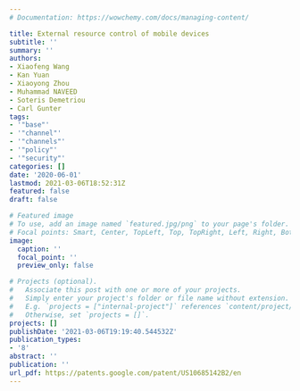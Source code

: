 ```yaml
---
# Documentation: https://wowchemy.com/docs/managing-content/

title: External resource control of mobile devices
subtitle: ''
summary: ''
authors:
- Xiaofeng Wang
- Kan Yuan
- Xiaoyong Zhou
- Muhammad NAVEED
- Soteris Demetriou
- Carl Gunter
tags:
- '"base"'
- '"channel"'
- '"channels"'
- '"policy"'
- '"security"'
categories: []
date: '2020-06-01'
lastmod: 2021-03-06T18:52:31Z
featured: false
draft: false

# Featured image
# To use, add an image named `featured.jpg/png` to your page's folder.
# Focal points: Smart, Center, TopLeft, Top, TopRight, Left, Right, BottomLeft, Bottom, BottomRight.
image:
  caption: ''
  focal_point: ''
  preview_only: false

# Projects (optional).
#   Associate this post with one or more of your projects.
#   Simply enter your project's folder or file name without extension.
#   E.g. `projects = ["internal-project"]` references `content/project/deep-learning/index.md`.
#   Otherwise, set `projects = []`.
projects: []
publishDate: '2021-03-06T19:19:40.544532Z'
publication_types:
- '8'
abstract: ''
publication: ''
url_pdf: https://patents.google.com/patent/US10685142B2/en
---
```


